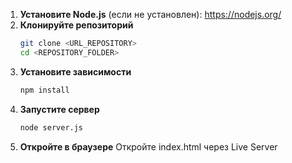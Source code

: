 1. **Установите Node.js** (если не установлен): https://nodejs.org/
2. **Клонируйте репозиторий**
   ```sh
   git clone <URL_REPOSITORY>
   cd <REPOSITORY_FOLDER>
   ```
3. **Установите зависимости**
   ```sh
   npm install
   ```
4. **Запустите сервер**
   ```sh
   node server.js
   ```
5. **Откройте в браузере**
   Откройте index.html через Live Server

